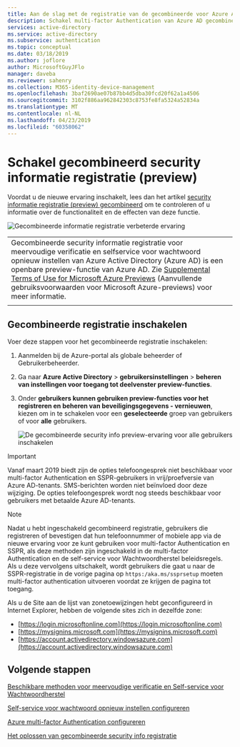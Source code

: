 ```yaml
---
title: Aan de slag met de registratie van de gecombineerde voor Azure AD SSPR en meervoudige verificatie (preview) - Azure Active Directory
description: Schakel multi-factor Authentication van Azure AD gecombineerd en Self-service voor wachtwoord opnieuw instellen van inschrijving (preview)
services: active-directory
ms.service: active-directory
ms.subservice: authentication
ms.topic: conceptual
ms.date: 03/18/2019
ms.author: joflore
author: MicrosoftGuyJFlo
manager: daveba
ms.reviewer: sahenry
ms.collection: M365-identity-device-management
ms.openlocfilehash: 3baf2690ae07b87bb4d5dba30fcd20f62a1a4506
ms.sourcegitcommit: 3102f886aa962842303c8753fe8fa5324a52834a
ms.translationtype: MT
ms.contentlocale: nl-NL
ms.lasthandoff: 04/23/2019
ms.locfileid: "60358062"
---
```

# <a name="enable-combined-security-information-registration-preview"></a>Schakel gecombineerd security informatie registratie (preview)

Voordat u de nieuwe ervaring inschakelt, lees dan het artikel [security informatie registratie (preview) gecombineerd](concept-registration-mfa-sspr-combined.md) om te controleren of u informatie over de functionaliteit en de effecten van deze functie.

![Gecombineerde informatie registratie verbeterde ervaring](media/howto-registration-mfa-sspr-combined/combined-security-info-more-required.png)

|     |
| --- |
| Gecombineerde security informatie registratie voor meervoudige verificatie en selfservice voor wachtwoord opnieuw instellen van Azure Active Directory (Azure AD) is een openbare preview-functie van Azure AD. Zie [Supplemental Terms of Use for Microsoft Azure Previews](https://azure.microsoft.com/support/legal/preview-supplemental-terms/) (Aanvullende gebruiksvoorwaarden voor Microsoft Azure-previews) voor meer informatie.|
|     |

## <a name="enable-combined-registration"></a>Gecombineerde registratie inschakelen

Voer deze stappen voor het gecombineerde registratie inschakelen:

1. Aanmelden bij de Azure-portal als globale beheerder of Gebruikerbeheerder.
2. Ga naar **Azure Active Directory** > **gebruikersinstellingen** > **beheren van instellingen voor toegang tot deelvenster preview-functies**.
3. Onder **gebruikers kunnen gebruiken preview-functies voor het registreren en beheren van beveiligingsgegevens - vernieuwen**, kiezen om in te schakelen voor een **geselecteerde** groep van gebruikers of voor **alle** gebruikers.

   ![De gecombineerde security info preview-ervaring voor alle gebruikers inschakelen](media/howto-registration-mfa-sspr-combined/combined-security-info-enable.png)

> [!IMPORTANT]
> Vanaf maart 2019 biedt zijn de opties telefoongesprek niet beschikbaar voor multi-factor Authentication en SSPR-gebruikers in vrij/proefversie van Azure AD-tenants. SMS-berichten worden niet beïnvloed door deze wijziging. De opties telefoongesprek wordt nog steeds beschikbaar voor gebruikers met betaalde Azure AD-tenants.

> [!NOTE]
> Nadat u hebt ingeschakeld gecombineerd registratie, gebruikers die registreren of bevestigen dat hun telefoonnummer of mobiele app via de nieuwe ervaring voor ze kunt gebruiken voor multi-factor Authentication en SSPR, als deze methoden zijn ingeschakeld in de multi-factor Authentication en de self-service voor Wachtwoordherstel beleidsregels. Als u deze vervolgens uitschakelt, wordt gebruikers die gaat u naar de SSPR-registratie in de vorige pagina op `https:/aka.ms/ssprsetup` moeten multi-factor authentication uitvoeren voordat ze krijgen de pagina tot toegang.

Als u de Site aan de lijst van zonetoewijzingen hebt geconfigureerd in Internet Explorer, hebben de volgende sites zich in dezelfde zone:

* [https://login.microsoftonline.com](https://login.microsoftonline.com)
* [https://mysignins.microsoft.com](https://mysignins.microsoft.com)
* [https://account.activedirectory.windowsazure.com](https://account.activedirectory.windowsazure.com)

## <a name="next-steps"></a>Volgende stappen

[Beschikbare methoden voor meervoudige verificatie en Self-service voor Wachtwoordherstel](concept-authentication-methods.md)

[Self-service voor wachtwoord opnieuw instellen configureren](howto-sspr-deployment.md)

[Azure multi-factor Authentication configureren](howto-mfa-getstarted.md)

[Het oplossen van gecombineerde security info registratie](howto-registration-mfa-sspr-combined-troubleshoot.md)